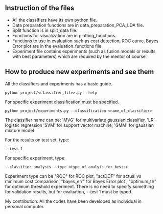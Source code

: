 ## Instruction of the files
 * All the classifiers have its own python file.
 * Data preparation functions are in data_preparation_PCA_LDA file.
 * Split function is in split_data file.
 * Functions for visualization are in plotting_functions.
 * Functions to use in evaluation such as cost detection, ROC curve, Bayes Error plot are in the evaluation_functions file.
 * Experiment file contains experiments (such as fusion models or results with best parameters) which are required by the mentor of course.


## How to produce new experiments and see them
All the classifiers and experiments has a basic guide.

    python project/<classifier_file>.py --help 

For specific experiment classification must be specified.

    python project/experiments.py --classification <name_of_classifier>

The classifier name can be: 'MVG' for multivariate gaussian classifier, 'LR' logistic regression
'SVM' for support vector machine, 'GMM' for gaussian mixture model

For the results on test set, type:

    --test 1 

For specific experiment, type:

    --classifier analysis --type <type_of_analyis_for_bests>

Experiment type can be "ROC" for ROC plot, "actDCF" for actual vs minimum cost comparison, "bayes_err" for Bayes Error plot ,  "optimum_th" for optimum threshold  experiment. There is no need to specify something for validation results, but for evaluation, --test 1 must be typed.

My contribution: All the codes have been developed as individual in personal computer. 